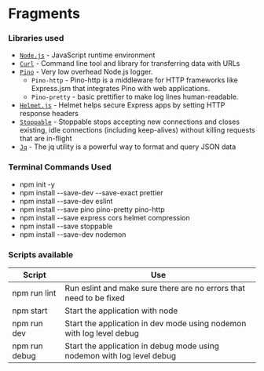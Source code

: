 # Fragments

### Libraries used

- [`Node.js`](https://nodejs.org/en) - JavaScript runtime environment
- [`Curl`](https://curl.se/) - Command line tool and library for transferring data with URLs
- [`Pino`](https://getpino.io/#/) - Very low overhead Node.js logger.
  - `Pino-http` - Pino-http is a middleware for HTTP frameworks like Express.jsm that integrates Pino with web applications.
  - `Pino-pretty` - basic prettifier to make log lines human-readable.
- [`Helmet.js`](https://helmetjs.github.io/) - Helmet helps secure Express apps by setting HTTP response headers
- [`Stoppable`](https://www.npmjs.com/package/stoppable) - Stoppable stops accepting new connections and closes existing, idle connections (including keep-alives) without killing requests that are in-flight
- [`Jq`](https://jqlang.github.io/jq/) - The jq utility is a powerful way to format and query JSON data

### Terminal Commands Used

- npm init -y
- npm install --save-dev --save-exact prettier
- npm install --save-dev eslint
- npm install --save pino pino-pretty pino-http
- npm install --save express cors helmet compression
- npm install --save stoppable
- npm install --save-dev nodemon

### Scripts available

| Script        | Use                                                                    |
|---------------|------------------------------------------------------------------------|
| npm run lint  | Run eslint and make sure there are no errors that need to be fixed     |
| npm start     | Start the application with node                                        |
| npm run dev   | Start the application in dev mode using nodemon with log level debug   |
| npm run debug | Start the application in debug mode using nodemon with log level debug |
